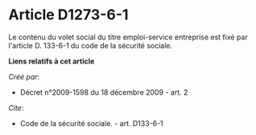 # Article D1273-6-1

Le contenu du volet social du titre emploi-service entreprise est fixé par l'article D. 133-6-1 du code de la sécurité
sociale.

**Liens relatifs à cet article**

_Créé par_:

  - Décret n°2009-1598 du 18 décembre 2009 - art. 2

_Cite_:

  - Code de la sécurité sociale. - art. D133-6-1
